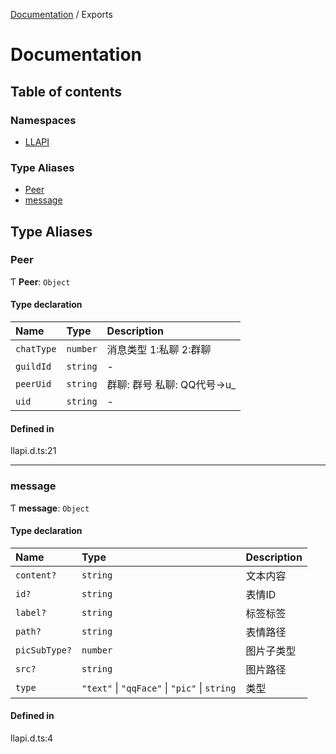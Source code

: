 [Documentation](README.md) / Exports

# Documentation

## Table of contents

### Namespaces

- [LLAPI](modules/LLAPI.md)

### Type Aliases

- [Peer](modules.md#peer)
- [message](modules.md#message)

## Type Aliases

### Peer

Ƭ **Peer**: `Object`

#### Type declaration

| Name | Type | Description |
| :------ | :------ | :------ |
| `chatType` | `number` | 消息类型 1:私聊 2:群聊 |
| `guildId` | `string` | - |
| `peerUid` | `string` | 群聊: 群号 私聊: QQ代号->u_ |
| `uid` | `string` | - |

#### Defined in

llapi.d.ts:21

___

### message

Ƭ **message**: `Object`

#### Type declaration

| Name | Type | Description |
| :------ | :------ | :------ |
| `content?` | `string` | 文本内容 |
| `id?` | `string` | 表情ID |
| `label?` | `string` | 标签标签 |
| `path?` | `string` | 表情路径 |
| `picSubType?` | `number` | 图片子类型 |
| `src?` | `string` | 图片路径 |
| `type` | ``"text"`` \| ``"qqFace"`` \| ``"pic"`` \| `string` | 类型 |

#### Defined in

llapi.d.ts:4
